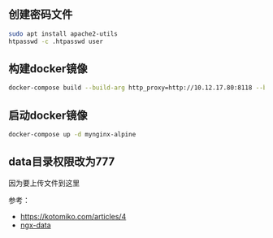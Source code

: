 ## 创建密码文件
```bash
sudo apt install apache2-utils
htpasswd -c .htpasswd user
```
## 构建docker镜像
```bash
docker-compose build --build-arg http_proxy=http://10.12.17.80:8118 --build-arg https_proxy=http://10.12.17.80:8118 mynginx-alpine
```
## 启动docker镜像
```bash
docker-compose up -d mynginx-alpine
```
## data目录权限改为777

因为要上传文件到这里

参考：
- https://kotomiko.com/articles/4
- [ngx-data](https://github.com/765362546/ngx-data)
